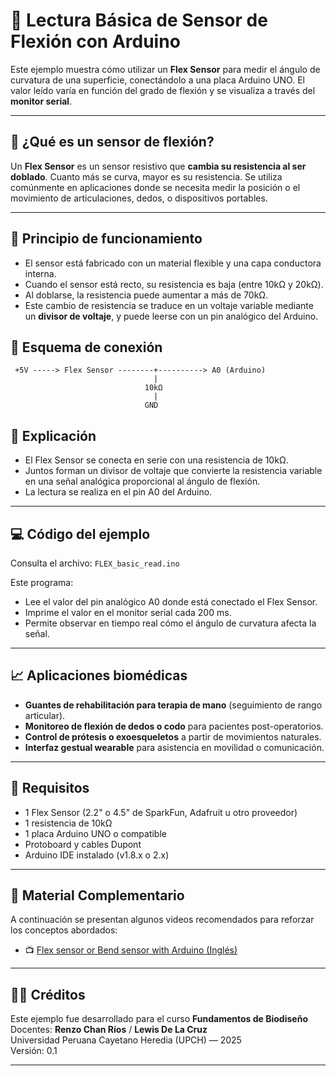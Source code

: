 # 📘 Lectura Básica de Sensor de Flexión con Arduino

Este ejemplo muestra cómo utilizar un **Flex Sensor** para medir el ángulo de curvatura de una superficie, conectándolo a una placa Arduino UNO. El valor leído varía en función del grado de flexión y se visualiza a través del **monitor serial**.

---

## 🧪 ¿Qué es un sensor de flexión?

Un **Flex Sensor** es un sensor resistivo que **cambia su resistencia al ser doblado**. Cuanto más se curva, mayor es su resistencia. Se utiliza comúnmente en aplicaciones donde se necesita medir la posición o el movimiento de articulaciones, dedos, o dispositivos portables.

---

## 🔬 Principio de funcionamiento

- El sensor está fabricado con un material flexible y una capa conductora interna.  
- Cuando el sensor está recto, su resistencia es baja (entre 10kΩ y 20kΩ).  
- Al doblarse, la resistencia puede aumentar a más de 70kΩ.  
- Este cambio de resistencia se traduce en un voltaje variable mediante un **divisor de voltaje**, y puede leerse con un pin analógico del Arduino.

## 🔧 Esquema de conexión

```plaintext
 +5V -----> Flex Sensor --------+----------> A0 (Arduino)
                                |
                              10kΩ
                                |
                              GND
```
## 🔄 Explicación

- El Flex Sensor se conecta en serie con una resistencia de 10kΩ.
- Juntos forman un divisor de voltaje que convierte la resistencia variable en una señal analógica proporcional al ángulo de flexión.
- La lectura se realiza en el pin A0 del Arduino.

---

## 💻 Código del ejemplo

Consulta el archivo: `FLEX_basic_read.ino`

Este programa:
- Lee el valor del pin analógico A0 donde está conectado el Flex Sensor.
- Imprime el valor en el monitor serial cada 200 ms.
- Permite observar en tiempo real cómo el ángulo de curvatura afecta la señal.

---

## 📈 Aplicaciones biomédicas

- **Guantes de rehabilitación para terapia de mano** (seguimiento de rango articular).
- **Monitoreo de flexión de dedos o codo** para pacientes post-operatorios.
- **Control de prótesis o exoesqueletos** a partir de movimientos naturales.
- **Interfaz gestual wearable** para asistencia en movilidad o comunicación.

---

## 📎 Requisitos

- 1 Flex Sensor (2.2" o 4.5" de SparkFun, Adafruit u otro proveedor)
- 1 resistencia de 10kΩ
- 1 placa Arduino UNO o compatible
- Protoboard y cables Dupont
- Arduino IDE instalado (v1.8.x o 2.x)

---

## 🎥 Material Complementario

A continuación se presentan algunos videos recomendados para reforzar los conceptos abordados:

- 📺 [Flex sensor or Bend sensor with Arduino (Inglés)](https://youtu.be/C2y6ZiENtDU?si=Z6ZbcjnWhUJuePuq)

---

## 🧑‍🏫 Créditos

Este ejemplo fue desarrollado para el curso **Fundamentos de Biodiseño**  
Docentes: **Renzo Chan Ríos** / **Lewis De La Cruz**  
Universidad Peruana Cayetano Heredia (UPCH) — 2025  
Versión: 0.1

---

